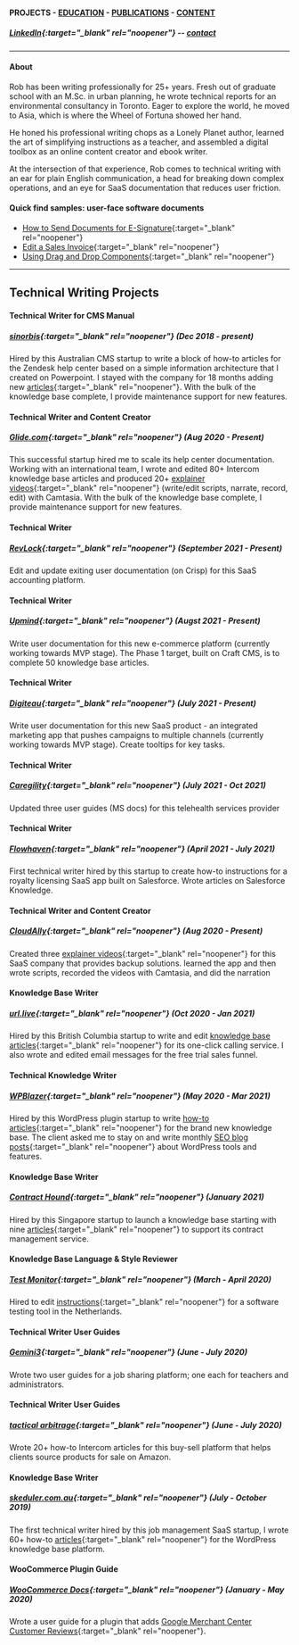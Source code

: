 #### PROJECTS - [EDUCATION](https://writingteacher.github.io/rob-whyte/education) - [PUBLICATIONS](https://writingteacher.github.io/rob-whyte/publications) - [CONTENT](https://writingteacher.github.io/rob-whyte/content)   

##### [LinkedIn](https://www.linkedin.com/in/robwhyte/){:target="_blank" rel="noopener"} -- <a href="mailto:robbusan@yahoo.com">contact</a>   

***   
#### About    
Rob has been writing professionally for 25+ years. Fresh out of graduate school with an M.Sc. in urban planning, he wrote technical reports for an environmental consultancy in Toronto. Eager to explore the world, he moved to Asia, which is where the Wheel of Fortuna showed her hand.

He honed his professional writing chops as a Lonely Planet author, learned the art of simplifying instructions as a teacher, and assembled a digital toolbox as an online content creator and ebook writer.

At the intersection of that experience, Rob comes to technical writing with an ear for plain English communication, a head for breaking down complex operations, and an eye for SaaS documentation that reduces user friction.

   
   
    
#### Quick find samples: user-face software documents    
* [How to Send Documents for E-Signature](https://help.glide.com/en/articles/4761633-how-to-send-documents-for-e-signature-with-glide-signatures){:target="_blank" rel="noopener"}   
* [Edit a Sales Invoice](https://help.skeduler.com.au/knowledgebase/edit-a-sales-invoice-from-a-job-card/){:target="_blank" rel="noopener"}   
* [Using Drag and Drop Components](https://help.sinorbis.com/hc/en-us/articles/360000896076-Using-Drag-and-Drop-Components-in-the-WeChat-Editor){:target="_blank" rel="noopener"}   
   
    
***   
      
      
## Technical Writing Projects   

#### Technical Writer for CMS Manual
##### [sinorbis](https://www.sinorbis.com/){:target="_blank" rel="noopener"}  (Dec 2018 - present)  
Hired by this Australian CMS startup to write a block of how-to articles for the Zendesk help center based on a simple information architecture that I created on Powerpoint. I stayed with the company for 18 months adding new [articles](https://help.sinorbis.com/hc/en-us/articles/360000870816-Adding-Images-to-WeChat-Menu-Items/){:target="_blank" rel="noopener"}. With the bulk of the knowledge base complete, I provide maintenance support for new features.   


#### Technical Writer and Content Creator
##### [Glide.com](https://glide.com){:target="_blank" rel="noopener"}   (Aug 2020 - Present)  
This successful startup hired me to scale its help center documentation. Working with an international team, I wrote and edited 80+ Intercom knowledge base articles and produced 20+ [explainer videos](https://help.glide.com/en/articles/4786477-how-to-create-and-manage-brokerage-checklists){:target="_blank" rel="noopener"} (write/edit scripts, narrate, record, edit) with Camtasia. With the bulk of the knowledge base complete, I provide maintenance support for new features.


#### Technical Writer
##### [RevLock](https://www.rev-lock.com/){:target="_blank" rel="noopener"}   (September 2021 - Present)  
Edit and update exiting user documentation (on Crisp) for this SaaS accounting platform.


#### Technical Writer
##### [Upmind](https://www.upmin.com/){:target="_blank" rel="noopener"}   (Augst 2021 - Present)  
Write user documentation for this new e-commerce platform (currently working towards MVP stage).
The Phase 1 target, built on Craft CMS, is to complete 50 knowledge base articles. 


#### Technical Writer
##### [Digiteau](https://www.Digiteau.com/){:target="_blank" rel="noopener"}   (July 2021 - Present)  
Write user documentation for this new SaaS product - an integrated marketing app that pushes campaigns to multiple channels (currently working towards MVP stage).
Create tooltips for key tasks. 


#### Technical Writer
##### [Caregility](https://caregility.com/){:target="_blank" rel="noopener"}   (July 2021 - Oct 2021)  
Updated three user guides (MS docs) for this telehealth services provider

    
#### Technical Writer
##### [Flowhaven](https://www.flowhaven.com/){:target="_blank" rel="noopener"}   (April 2021 - July 2021)  
First technical writer hired by this startup to create how-to instructions for a royalty licensing SaaS app built on Salesforce. Wrote articles on Salesforce Knowledge.    
     

#### Technical Writer and Content Creator
##### [CloudAlly](https://www.cloudally.com/){:target="_blank" rel="noopener"}   (Aug 2020 - Present)  
Created three [explainer videos](https://www.youtube.com/watch?v=bjDm88wuZZI){:target="_blank" rel="noopener"} for this SaaS company that provides backup solutions. 
learned the app and then wrote scripts, recorded the videos with Camtasia, and did the narration
     
     
#### Knowledge Base Writer               
##### [url.live](https://url.live/Account/Login){:target="_blank" rel="noopener"}  (Oct 2020 - Jan 2021)  
Hired by this British Columbia startup to write and edit [knowledge base articles](https://help.url.live/knowledge-base/how-to-answer-a-call/){:target="_blank" rel="noopener"} for its one-click calling service. I also wrote and edited email messages for the free trial sales funnel.    
    
    
#### Technical Knowledge Writer
##### [WPBlazer](https://wpblazer.com/){:target="_blank" rel="noopener"}  (May 2020 - Mar 2021)  
Hired by this WordPress plugin startup to write [how-to articles](https://help.wpblazer.com/getting-started/how-to-add-a-word-press-site){:target="_blank" rel="noopener"} for the brand new knowledge base. The client asked me to stay on and write monthly [SEO blog posts](https://wpblazer.com/wordpress-backup/restore-wordpress-from-backup/){:target="_blank" rel="noopener"} about WordPress tools and features.   
   
          
#### Knowledge Base Writer    
##### [Contract Hound](https://www.contracthound.com/){:target="_blank" rel="noopener"}  (January 2021)  
Hired by this Singapore startup to launch a knowledge base starting with nine [articles](https://help.contracthound.com/en/articles/4818152-how-to-set-up-a-workflow){:target="_blank" rel="noopener"} to support its contract management service.  
   
   
#### Knowledge Base Language & Style Reviewer
##### [Test Monitor](https://www.testmonitor.com/){:target="_blank" rel="noopener"}  (March - April 2020)  
Hired to edit [instructions](https://help.testmonitor.com/requirements-overview){:target="_blank" rel="noopener"} for a software testing tool in the Netherlands.  


#### Technical Writer User Guides
##### [Gemini3](https://gemini3.com.au/){:target="_blank" rel="noopener"}  (June - July 2020)  
Wrote two user guides for a job sharing platform; one each for teachers and administrators.     


#### Technical Writer User Guides
##### [tactical arbitrage](https://tacticalarbitrage.com/){:target="_blank" rel="noopener"}  (June - July 2020)  
Wrote 20+ how-to Intercom articles for this buy-sell platform that helps clients source products for sale on Amazon.    
    
    
#### Knowledge Base Writer
##### [skeduler.com.au](https://www.skeduler.com.au/){:target="_blank" rel="noopener"}  (July - October 2019)  
The first technical writer hired by this job management SaaS startup, I wrote 60+ how-to [articles](https://help.skeduler.com.au/knowledgebase/converting-a-quote-into-a-sale-with-the-technician-view/){:target="_blank" rel="noopener"} for the WordPress knowledge base platform.     
    

   
   
#### WooCommerce Plugin Guide
##### [WooCommerce Docs](https://docs.woocommerce.com/){:target="_blank" rel="noopener"}  (January - May 2020)  
Wrote a user guide for a plugin that adds [Google Merchant Center Customer Reviews](https://docs.woocommerce.com/document/woocommerce-google-merchant-center-customer-reviews/){:target="_blank" rel="noopener"}.




